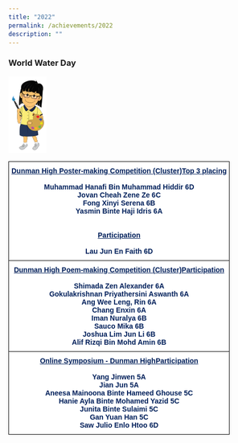 ```yaml
---
title: "2022"
permalink: /achievements/2022
description: ""
---
```

### World Water Day

<img src="/images/design%20girl%202a.png" 
     style="width:15%">
		 
<style type="text/css">
.tg  {border-collapse:collapse;border-spacing:0;}
.tg td{border-color:black;border-style:solid;border-width:1px;font-family:Arial, sans-serif;font-size:14px;
  overflow:hidden;padding:10px 5px;word-break:normal;}
.tg th{border-color:black;border-style:solid;border-width:1px;font-family:Arial, sans-serif;font-size:14px;
  font-weight:normal;overflow:hidden;padding:10px 5px;word-break:normal;}
.tg .tg-fhd8{background-color:#FFF;color:#001F5A;font-weight:bold;text-align:center;vertical-align:top}
</style>
<table class="tg">
<thead>
  <tr>
    <th class="tg-fhd8"><span style="text-decoration:underline;color:#001F5A">Dunman High Poster-making Competition (Cluster)</span><span style="text-decoration:underline;color:inherit;background-color:transparent">Top 3 placing</span><br><br><span style="color:inherit;background-color:transparent">Muhammad Hanafi Bin Muhammad Hiddir 6D</span><br><span style="color:inherit;background-color:transparent">Jovan Cheah Zene Ze 6C</span><br><span style="color:inherit;background-color:transparent">Fong Xinyi Serena 6B</span><br><span style="color:inherit;background-color:transparent">Yasmin Binte Haji Idris 6A</span><br><br><br><span style="text-decoration:underline;color:inherit;background-color:transparent">Participation</span><br><br><span style="color:inherit;background-color:transparent">Lau Jun En Faith 6D</span></th>
  </tr>
</thead>
<tbody>
  <tr>
    <td class="tg-fhd8"><span style="text-decoration:underline;color:#001F5A">Dunman High Poem-making Competition (Cluster)</span><span style="text-decoration:underline;color:inherit;background-color:transparent">Participation</span><br><br><span style="color:inherit;background-color:transparent">Shimada Zen Alexander 6A</span><br><span style="color:inherit;background-color:transparent">Gokulakrishnan Priyathersini Aswanth 6A</span><br><span style="color:inherit;background-color:transparent">Ang Wee Leng, Rin 6A</span><br><span style="color:inherit;background-color:transparent">Chang Enxin 6A</span><br><span style="color:inherit;background-color:transparent">Iman Nuralya 6B</span><br><span style="color:inherit;background-color:transparent">Sauco Mika 6B</span><br><span style="color:inherit;background-color:transparent">Joshua Lim Jun Li 6B</span><br><span style="color:inherit;background-color:transparent">Alif Rizqi Bin Mohd Amin 6B</span></td>
  </tr>
  <tr>
    <td class="tg-fhd8"><span style="text-decoration:underline;color:#001F5A">Online Symposium - Dunman High</span><span style="text-decoration:underline;color:inherit;background-color:transparent">Participation</span><br><br><span style="color:inherit;background-color:transparent">Yang Jinwen 5A</span><br><span style="color:inherit;background-color:transparent">Jian Jun 5A</span><br><span style="color:inherit;background-color:transparent">Aneesa Mainoona Binte Hameed Ghouse 5C</span><br><span style="color:inherit;background-color:transparent">Hanie Ayla Binte Mohamed Yazid 5C</span><br><span style="color:inherit;background-color:transparent">Junita Binte Sulaimi 5C</span><br><span style="color:inherit;background-color:transparent">Gan Yuan Han 5C</span><br><span style="color:inherit;background-color:transparent">Saw Julio Enlo Htoo 6D</span></td>
  </tr>
</tbody>
</table>